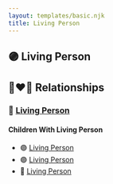 ```yaml
---
layout: templates/basic.njk
title: Living Person
---
```

## 🟣 Living Person

## 👩‍❤️‍👨 Relationships

### 🔵 [Living Person](/people/5/53774374)

#### Children With Living Person
* 🟣 [Living Person](/people/4/4830818)
* 🟣 [Living Person](/people/3/32879973)
* 🔵 [Living Person](/people/3/34424064)